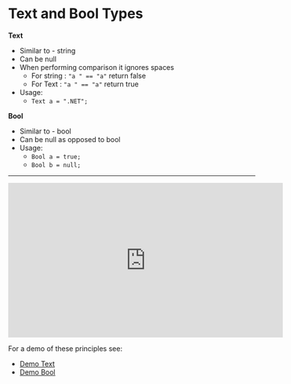 ﻿# Text and Bool Types

**Text**  
* Similar to - string
* Can be null
* When performing comparison it ignores spaces
    * For string : `"a " == "a"` return false
    * For Text : `"a " == "a"` return true
* Usage:
  * `Text a = ".NET";`

**Bool**  
* Similar to - bool
* Can be null as opposed to bool
* Usage:
  * `Bool a = true;`
  * `Bool b = null;`

---
<iframe width="560" height="315" src="https://www.youtube.com/embed/N8nKFM8RyDY?list=PL1DEQjXG2xnJHBP-SfD7JIStsHcbhKV8r" frameborder="0" allowfullscreen></iframe>


For a demo of these principles see:
* [Demo Text](demo-text.html)
* [Demo Bool](demo-bool.html)